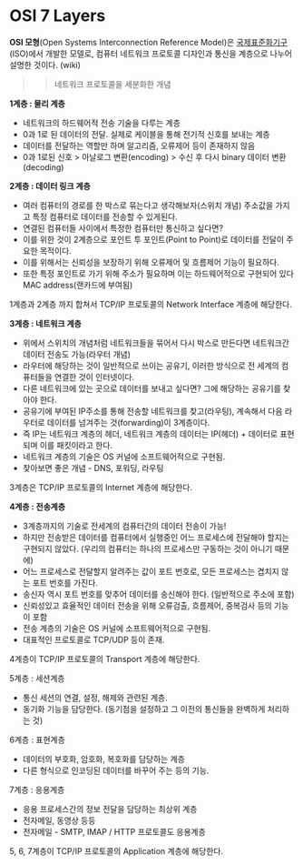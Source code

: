 # OSI 7 Layers

**OSI 모형**(Open Systems Interconnection Reference Model)은 [국제표준화기구](https://ko.wikipedia.org/wiki/국제표준화기구)(ISO)에서 개발한 모델로, 컴퓨터 네트워크 프로토콜 디자인과 통신을 계층으로 나누어 설명한 것이다. (wiki)

> > 네트워크 프로토콜을 세분화한 개념

**1계층 : 물리 계층**

- 네트워크의 하드웨어적 전송 기술을 다루는 계층
- 0과 1로 된 데이터의 전달. 실제로 케이블을 통해 전기적 신호를 보내는 계층
- 데이터를 전달하는 역할만 하며 알고리즘, 오류제어 등이 존재하지 않음
- 0과 1로된 신호 > 아날로그 변환(encoding) > 수신 후 다시 binary 데이터 변환(decoding)

**2계층 : 데이터 링크 계층**

- 여러 컴퓨터의 경로를 한 박스로 묶는다고 생각해보자(스위치 개념) 주소값을 가지고 특정 컴퓨터로 데이터를 전송할 수 있게된다.
- 연결된 컴퓨터들 사이에서 특정한 컴퓨터만 통신하고 싶다면?
- 이를 위한 것이 2계층으로 포인트 투 포인트(Point to Point)로 데이터를 전달이 주요한 목적이다.
- 이를 위해서는 신뢰성을 보장하기 위해 오류제어 및 흐름제어 기능이 필요하다.
- 또한 특정 포인트로 가기 위해 주소가 필요하며 이는 하드웨어적으로 구현되어 있다 MAC address(랜카드에 부여됨)

1계층과 2계층 까지 합쳐서 TCP/IP 프로토콜의 Network Interface 계층에 해당한다.

**3계층 : 네트워크 계층**

- 위에서 스위치의 개념처럼 네트워크들을 묶어서 다시 박스로 만든다면 네트워크간 데이터 전송도 가능(라우터 개념)
- 라우터에 해당하는 것이 일반적으로 쓰이는 공유기, 이러한 방식으로 전 세계의 컴퓨터들을 연결한 것이 인터넷이다.
- 다른 네트워크에 있는 곳으로 데이터를 보내고 싶다면? 그에 해당하는 공유기를 찾아야 한다.
- 공유기에 부여된 IP주소를 통해 전송할 네트워크를 찾고(라우팅), 계속해서 다음 라우터로 데이터를 넘겨주는 것(forwarding)이 3계층이다.
- 즉 IP는 네트워크 계층의 헤더, 네트워크 계층의 데이터는 IP(헤더) + 데이터로 표현되며 이를 패킷이라고 한다.
- 네트워크 계층의 기술은 OS 커널에 소프트웨어적으로 구현됨.
- 찾아보면 좋은 개념 - DNS, 포워딩, 라우팅

3계층은 TCP/IP 프로토콜의 Internet 계층에 해당한다.

**4계층 : 전송계층**

- 3계층까지의 기술로 전세계의 컴퓨터간의 데이터 전송이 가능!
- 하지만 전송받은 데이터를 컴퓨터에서 실행중인 어느 프로세스에 전달해야 할지는 구현되지 않았다. (우리의 컴퓨터는 하나의 프로세스만 구동하는 것이 아니기 때문에)
- 어느 프로세스로 전달할지 알려주는 값이 포트 번호로, 모든 프로세스는 겹치지 않는 포트 번호를 가진다.
- 송신자 역시 포트 번호를 맞추어 데이터를 송신해야 한다. (일반적으로 주소에 포함)
- 신뢰성있고 효율적인 데이터 전송을 위해 오류검출, 흐름제어, 중복검사 등의 기능이 포함
- 전송 계층의 기술은 OS 커널에 소프트웨어적으로 구현됨.
- 대표적인 프로토콜로 TCP/UDP 등이 존재.

4계층이 TCP/IP 프로토콜의 Transport 계층에 해당한다.

5계층 : 세션계층

- 통신 세션의 연결, 설정, 해제와 관련된 계층.
- 동기화 기능을 담당한다. (동기점을 설정하고 그 이전의 통신들을 완벽하게 처리하는 것)

6계층 : 표현계층

- 데이터의 부호화, 암호화, 복호화를 담당하는 계층
- 다른 형식으로 인코딩된 데이터를 바꾸어 주는 등의 기능.

7계층 : 응용계층

- 응용 프로세스간의 정보 전달을 담당하는 최상위 계층
- 전자메일, 동영상 등등
- 전자메일 - SMTP, IMAP / HTTP 프로토콜도 응용계층

5, 6, 7계층이 TCP/IP 프로토콜의 Application 계층에 해당한다.